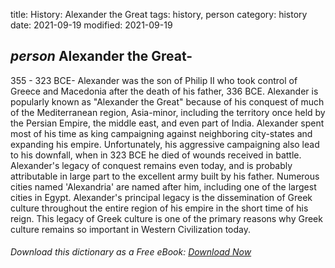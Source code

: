 title: History: Alexander the Great
tags: history, person
category: history
date: 2021-09-19
modified: 2021-09-19

## _person_ Alexander the Great-
355 - 323 BCE-
Alexander was the son of
Philip II who took control of Greece and Macedonia after the death of
his father, 336 BCE.
 Alexander is popularly known as
"Alexander the Great" because of his conquest of much of
the Mediterranean region, Asia-minor, including the territory once held
by the Persian Empire, the middle east, and even part of India.
Alexander spent most of his time as king campaigning against neighboring
city-states and expanding his empire. Unfortunately, his aggressive
campaigning also lead to his downfall, when in 323 BCE
 he died
of wounds received in battle. Alexander's legacy of conquest remains
even today, and is probably attributable in large part to the
excellent army built by his father. Numerous cities named
'Alexandria' are named after him, including one of the largest cities
in Egypt. Alexander's principal legacy is the dissemination of Greek
culture throughout the entire region of his empire in the short time of
his reign. This legacy of Greek culture is one of the primary reasons
why Greek culture remains so important in Western Civilization today.


###### Download *this* dictionary as a Free eBook: [Download Now]({static}static/SerfHistoryDictionary.pdf)

